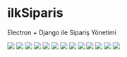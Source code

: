# ilkSiparis
Electron + Django ile Sipariş Yönetimi

![](Screen/0.png)
![](Screen/1.png)
![](Screen/2.png)
![](Screen/3.png)
![](Screen/4.png)
![](Screen/5.png)
![](Screen/6.png)
![](Screen/7.png)
![](Screen/8.png)
![](Screen/9.png)
![](Screen/10.png)
![](Screen/11.png)
![](Screen/12.png)